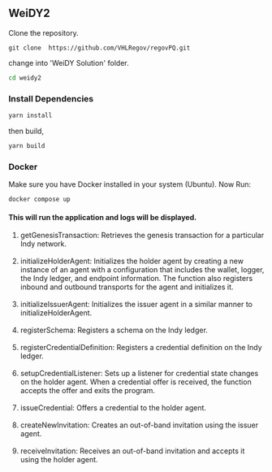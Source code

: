 ## WeiDY2
Clone the repository.
```git
git clone  https://github.com/VHLRegov/regovPQ.git
```
change into 'WeiDY Solution' folder.
```bash
cd weidy2
```


### Install Dependencies

```bash
yarn install
```

then build,
```bash
yarn build
```

### Docker

Make sure you have Docker installed in your system (Ubuntu).
Now Run:
```docker
docker compose up
```
#### This will run the application and logs will be  displayed. <br />
1. getGenesisTransaction: Retrieves the genesis transaction for a particular Indy network.<br /><br />
2. initializeHolderAgent: Initializes the holder agent by creating a new instance of an agent with a configuration that includes the wallet,       logger, the Indy ledger, and endpoint information. The function also registers inbound and outbound transports for the agent and initializes it.<br /><br />
3. initializeIssuerAgent: Initializes the issuer agent in a similar manner to initializeHolderAgent.<br /><br />
4. registerSchema: Registers a schema on the Indy ledger.<br /><br />
5. registerCredentialDefinition: Registers a credential definition on the Indy ledger.<br /><br />
6. setupCredentialListener: Sets up a listener for credential state changes on the holder agent. When a credential offer is received, the function accepts the offer       and exits the program.<br /><br />
7. issueCredential: Offers a credential to the holder agent.<br /><br />
8. createNewInvitation: Creates an out-of-band invitation using the issuer agent.<br /><br />
9. receiveInvitation: Receives an out-of-band invitation and accepts it using the holder agent.<br /><br />

